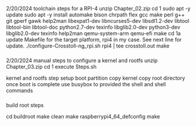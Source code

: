2/20/2024 toolchain steps for a RPI-4
unzip Chapter_02.zip
cd 1
sudo apt -y update
sudo apt -y install automake bison chrpath flex gcc make perl g++ git gperf gawk help2man libexpat1-dev libncurses5-dev libsdl1.2-dev libtool libtool-bin libtool-doc python2.7-dev texinfo libglib2.0-dev python3-dev libglib2.0-dev texinfo help2man qemu-system-arm qemu-efi
make
cd 1a
update Makefile for the target platform, rpi4 in my case.  See next line for update.
./configure-Crosstoll-ng_rpi.sh rpi4 | tee crosstoll.out
make

###

2/20/2024 manual steps to configure a kernel and rootfs
unzip Chapter_03.zip
cd 1
execute Steps.sh

kernel and rootfs step
setup boot partition
copy kernel
copy root directory
once boot is complete use busybox to provided the shell and shell commands

###

build root steps

cd buildroot
make clean
make raspberrypi4_64_defconfig
make

###


